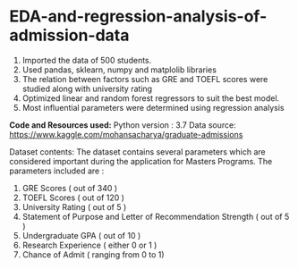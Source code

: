 # EDA-and-regression-analysis-of-admission-data
1. Imported the data of 500 students.
2. Used pandas, sklearn, numpy and matplolib libraries
3. The relation between factors such as GRE and TOEFL scores were studied along with university rating
4. Optimized linear and random forest regressors to suit the best model.
5. Most influential parameters were determined using regression analysis

**Code and Resources used:**
Python version : 3.7
Data source: https://www.kaggle.com/mohansacharya/graduate-admissions

Dataset contents:
The dataset contains several parameters which are considered important during the application for Masters Programs.
The parameters included are :

1. GRE Scores ( out of 340 )
2. TOEFL Scores ( out of 120 )
3. University Rating ( out of 5 )
4. Statement of Purpose and Letter of Recommendation Strength ( out of 5 )
5. Undergraduate GPA ( out of 10 )
6. Research Experience ( either 0 or 1 )
7. Chance of Admit ( ranging from 0 to 1)

